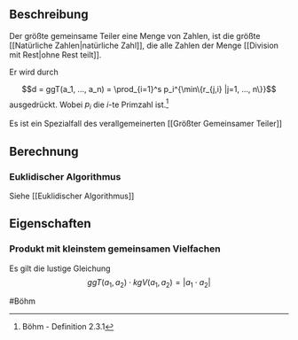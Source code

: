 ## Beschreibung
Der größte gemeinsame Teiler eine Menge von Zahlen, ist die größte [[Natürliche Zahlen|natürliche Zahl]], die alle Zahlen der Menge [[Division mit Rest|ohne Rest teilt]].

Er wird durch

$$d = ggT(a_1, ..., a_n) = \prod_{i=1}^s p_i^{\min\{r_{j,i} |j=1, ..., n\}}$$
ausgedrückt. Wobei $p_i$ die $i$-te Primzahl ist.[^1]

Es ist ein Spezialfall des verallgemeinerten [[Größter Gemeinsamer Teiler]]


## Berechnung
### Euklidischer Algorithmus
Siehe [[Euklidischer Algorithmus]]

## Eigenschaften
### Produkt mit kleinstem gemeinsamen Vielfachen
Es gilt die lustige Gleichung
$$ggT(a_1, a_2)\cdot kgV(a_1, a_2) = |a_1 \cdot a_2|$$

#Böhm 

[^1]:Böhm - Definition 2.3.1
